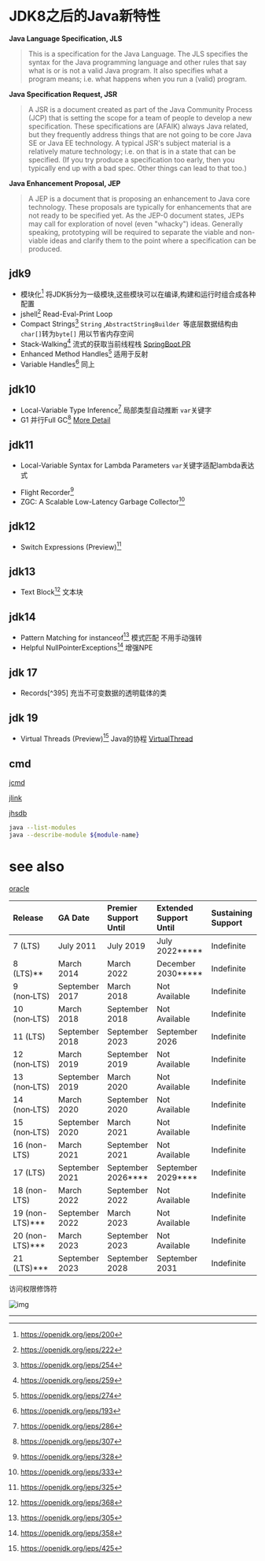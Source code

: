 # JDK8之后的Java新特性

<b>Java Language Specification, JLS </b>

> This is a specification for the Java Language. The JLS specifies the syntax for the Java
> programming language and other rules that say what is or is not a valid Java program. It also
> specifies what a program means; i.e. what happens when you run a (valid) program.

<b>Java Specification Request, JSR</b>
> A JSR is a document created as part of the Java Community Process (JCP) that is setting the scope
> for a team of people to develop a new specification. These specifications are (AFAIK) always Java
> related, but they frequently address things that are not going to be core Java SE or Java EE
> technology. A typical JSR's subject material is a relatively mature technology; i.e. on that is in a
> state that can be specified. (If you try produce a specification too early, then you typically end
> up with a bad spec. Other things can lead to that too.)

<b>Java Enhancement Proposal, JEP</b>

> A JEP is a document that is proposing an enhancement to Java core technology. These proposals are
> typically for enhancements that are not ready to be specified yet. As the JEP-0 document states,
> JEPs may call for exploration of novel (even "whacky") ideas. Generally speaking, prototyping will
> be required to separate the viable and non-viable ideas and clarify them to the point where a
> specification can be produced.

## jdk9

- 模块化[^200] 将JDK拆分为一级模块,这些模块可以在编译,构建和运行时组合成各种配置
- jshell[^222]    Read-Eval-Print Loop
- Compact Strings[^254]  `String` ,`AbstractStringBuilder `等底层数据结构由`char[]`转为`byte[]`
  用以节省内存空间
- Stack-Walking[^259] 流式的获取当前线程栈 [SpringBoot PR](https://github.com/spring-projects/spring-boot/pull/31701)
- Enhanced Method Handles[^274] 适用于反射
- Variable Handles[^193] 同上

## jdk10

* Local-Variable Type Inference[^286]  局部类型自动推断 `var`关键字
* G1 并行Full GC[^307 ] [More Detail]( https://www.oracle.com/technical-resources/articles/java/g1gc.html#:~:text=Phases%20of%20the%20Marking%20Cycle)

## jdk11

- Local-Variable Syntax for Lambda Parameters `var`关键字适配lambda表达式

* Flight Recorder[^328] 
* ZGC: A Scalable Low-Latency Garbage Collector[^333]

## jdk12

* Switch Expressions (Preview)[^325]

## jdk13

* Text Block[^368] 文本块

## jdk14

* Pattern Matching for instanceof[^305]  模式匹配 不用手动强转
* Helpful NullPointerExceptions[^358] 增强NPE

## jdk 17

* Records[^395] 充当不可变数据的透明载体的类

## jdk 19

* Virtual Threads (Preview)[^425]
  Java的协程 [VirtualThread](https://github.com/openjdk/jdk/blob/master/src/java.base/share/classes/java/lang/Thread.java#L831)

## cmd

[jcmd](https://docs.oracle.com/en/java/javase/17/docs/specs/man/jcmd.html)

[jlink](https://docs.oracle.com/en/java/javase/17/docs/specs/man/jlink.html)

[jhsdb](https://docs.oracle.com/en/java/javase/17/docs/specs/man/jhsdb.html)

```sh
java --list-modules 
java --describe-module ${module-name} 

```

# see also

[oracle](https://docs.oracle.com/en/java/javase/18/language/preface.html#GUID-840E8268-A821-4BCE-83FE-A4ACAAED68DA)

| Release         | GA Date        | Premier Support Until | Extended Support Until | Sustaining Support |
| :-------------- | :------------- | :-------------------- | :--------------------- | :----------------- |
| 7 (LTS)         | July 2011      | July 2019             | July 2022*****         | Indefinite         |
| 8﻿ (LTS)**       | March 2014     | March 2022            | December 2030*****     | Indefinite         |
| 9 (non‑LTS)     | September 2017 | March 2018            | Not Available          | Indefinite         |
| 10 (non‑LTS)    | March 2018     | September 2018        | Not Available          | Indefinite         |
| 11 (LTS)        | September 2018 | September 2023        | September 2026         | Indefinite         |
| 12 (non‑LTS)    | March 2019     | September 2019        | Not Available          | Indefinite         |
| 13 (non‑LTS)    | September 2019 | March 2020            | Not Available          | Indefinite         |
| 14 (non‑LTS)    | March 2020     | September 2020        | Not Available          | Indefinite         |
| 15 (non‑LTS)    | September 2020 | March 2021            | Not Available          | Indefinite         |
| 16 (non-LTS)    | March 2021     | September 2021        | Not Available          | Indefinite         |
| 17 (LTS)        | September 2021 | September 2026****    | September 2029****     | Indefinite         |
| 18 (non-LTS)    | March 2022     | September 2022        | Not Available          | Indefinite         |
| 19 (non-LTS)*** | September 2022 | March 2023            | Not Available          | Indefinite         |
| 20 (non-LTS)*** | March 2023     | September 2023        | Not Available          | Indefinite         |
| 21 (LTS)***     | September 2023 | September 2028        | September 2031         | Indefinite         |



访问权限修饰符

![img](https://media.geeksforgeeks.org/wp-content/cdn-uploads/Access-Modifiers-in-Java.png)


---

[^200]: https://openjdk.org/jeps/200

[^222]: https://openjdk.org/jeps/222

[^254]: https://openjdk.org/jeps/254

[^259]: https://openjdk.org/jeps/259

[^285]: https://openjdk.org/jeps/285

[^286]: https://openjdk.org/jeps/286

[^305]: https://openjdk.org/jeps/305

[^193]: https://openjdk.org/jeps/193

[^274]: https://openjdk.org/jeps/274

[^325]: https://openjdk.org/jeps/325

[^354]: https://openjdk.org/jeps/354

[^361]: https://openjdk.org/jeps/361

[^328]: https://openjdk.org/jeps/328

[^333]: https://openjdk.org/jeps/333

[^368]: https://openjdk.org/jeps/368

[^358]: https://openjdk.org/jeps/358
[^307]: https://openjdk.org/jeps/307
[^425]: https://openjdk.org/jeps/425

